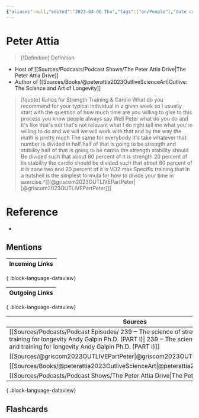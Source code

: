 ```yaml
---
{"aliases":null,"edited":"2023-04-06 Thu","tags":["on/People"],"date created":"2023-04-01 Sat","dg-publish":true,"permalink":"/cards/peter-attia/","dgPassFrontmatter":true}
---
```


# Peter Attia

> [!Definition] Definition

- Host of [[Sources/Podcasts/Podcast Shows/The Peter Attia Drive\|The Peter Attia Drive]]
- Author of [[Sources/Books/@peterattia2023OutliveScienceArt\|Outlive: The Science and Art of Longevity]]

> [!quote] Ratios for Strength Training & Cardio
> What do you recommend for your typical individual in a given week so I usually start with the question of how much time are you willing to give to this process you know people always say Well Peter what do you do and it's like that's not that's not relevant what I do right tell me what you're willing to do and we will we will work with that and by the way the math is pretty much The same for everybody it's take whatever that number is divided in half half of that is going to be strength and stability half of that is going to be cardio the strength stability should Be divided such that about 80 percent of it is strength 20 percent of its stability the cardio should be divided such that about 80 percent of it is zone two and 20 percent of it is VO2 max Specific training that in a nutshell is the simplest formula for how to divide your time in exercise.^[[[@griscom2023OUTLIVEPartPeter\|[@griscom2023OUTLIVEPartPeter]]]

# Reference

- 

## Mentions

| Incoming Links |
| -------------- |

{ .block-language-dataview}

| Outgoing Links |
| -------------- |

{ .block-language-dataview}

| Sources                                                                                                                                                                                                                                     |
| ------------------------------------------------------------------------------------------------------------------------------------------------------------------------------------------------------------------------------------------- |
| [[Sources/Podcasts/Podcast Episodes/ 239 ‒ The science of strength  muscle  and training for longevity   Andy Galpin  Ph.D. (PART I)\| 239 ‒ The science of strength  muscle  and training for longevity   Andy Galpin  Ph.D. (PART I)]] |
| [[Sources/@griscom2023OUTLIVEPartPeter\|@griscom2023OUTLIVEPartPeter]]                                                                                                                                                                   |
| [[Sources/Books/@peterattia2023OutliveScienceArt\|@peterattia2023OutliveScienceArt]]                                                                                                                                                     |
| [[Sources/Podcasts/Podcast Shows/The Peter Attia Drive\|The Peter Attia Drive]]                                                                                                                                                          |

{ .block-language-dataview}

## Flashcards